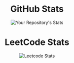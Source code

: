 <div align="center">
  <h1>GitHub Stats</h1>
  <img src="https://github-readme-stats.vercel.app/api/top-langs/?username=riken127&theme=blue-green" alt="Your Repository's Stats">

  <h1>LeetCode Stats</h1>
  <img src="https://leetcard.jacoblin.cool/riken127?ext=heatmap" alt="Leetcode Stats">
</div>
